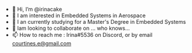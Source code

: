 - 👋 Hi, I’m @irinacake
- 👀 I am interested in Embedded Systems in Aerospace
- 🌱 I an currently studying for a Master's Degree in Embedded Systems
- 💞️ Iam looking to collaborate on ... who knows...
- 📫 How to reach me : Irina#5536 on Discord, or by email courtines.e@gmail.com

<!---
irinacake/irinacake is a ✨ special ✨ repository because its `README.md` (this file) appears on your GitHub profile.
You can click the Preview link to take a look at your changes.
--->
